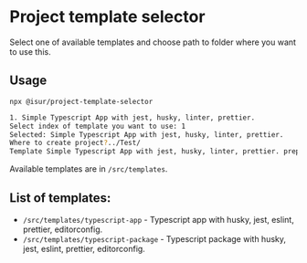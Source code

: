 # Project template selector

Select one of available templates and choose path to folder where you want to use this.

## Usage

`npx @isur/project-template-selector`


```bash
1. Simple Typescript App with jest, husky, linter, prettier.
Select index of template you want to use: 1
Selected: Simple Typescript App with jest, husky, linter, prettier.
Where to create project?../Test/
Template Simple Typescript App with jest, husky, linter, prettier. prepared at /home/isur/Projects/Test.
```

Available templates are in `/src/templates`.

## List of templates:

- `/src/templates/typescript-app` - Typescript app with husky, jest, eslint, prettier, editorconfig.
- `/src/templates/typescript-package` - Typescript package with husky, jest, eslint, prettier, editorconfig.
